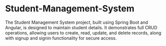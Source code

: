 # Student-Management-System
The Student Management System project, built using Spring Boot and Angular, is designed to maintain student details. It demonstrates full CRUD operations, allowing users to create, read, update, and delete records, along with signup and signin functionality for secure access.
